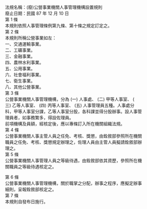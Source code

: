 法規名稱：(廢)公營事業機關人事管理機構設置規則  
廢止日期：民國 87 年 12 月 10 日  
第 1 條  
本規則依照人事管理條例第九條、第十條之規定訂定之。  
第 2 條  
本規則所稱公營事業如左：  
一、交通運輸事業。  
二、工礦事業。  
三、金融事業。  
四、農林水利事業。  
五、公用事業。  
六、社會福利事業。  
七、衛生事業。  
八、其他公營事業。  
第 3 條  
公營事業機關人事管理機構，分為 (一) 人事處、 (二) 甲等人事室、 (  
三) 乙等人事室、 (四) 丙等人事室、 (五) 人事管理員五種。人事處分  
科，甲等人事室分課，乙等人事室分股，各科課並得分股辦事。設人事管  
理員者，如事務繁多，得設佐理員。  
前項機構及員額，經核定後，應以專條訂入所在機關組織法規。  
第 4 條  
公營事業機關人事主管人員之任免、考核、獎懲，由銓敘部參照所在機關  
職員之任免、考核、獎懲規定辦理之，佐理人員由主管人員擬請銓敘部辦  
理之。  
第 5 條  
公營事業機關人事管理人員之等級待遇，由銓敘部依其資歷，參照所在機  
關職員之等級待遇核定之。  


第 6 條  
公營事業機關人事管理機構，關於職掌之分配，辦事之程序，應擬定辦事  
細則，呈報銓敘部核定之。  
第 7 條  
本規則自發布日施行。  


